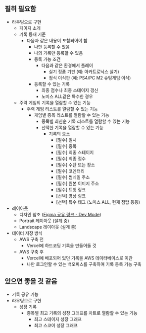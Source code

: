 ## 필히 필요함
- 라우팅으로 구현
  - 페이지 소개
  - 기록 등재 기준
    - 다음과 같은 내용이 포함되어야 함
      - 나만 등록할 수 있음
      - 나의 기록만 등록할 수 있음
      - 등록 가능 조건
        - 다음과 같은 환경에서 플레이
          - 실기 정품 기판 (예: 아카트로닉스 실기)
          - 정식 이식판 (예: PS4/PC M2 슈팅게임 이식)
      - 등록할 수 있는 기록
        - 최종 점수나 최종 스테이지 갱신
        - 노미스 ALL같은 특수한 경우
  - 주력 게임의 기록을 열람할 수 있는 기능
    - 주력 게임 리스트를 열람할 수 있는 기능
      - 게임별 종목 리스트를 열람할 수 있는 기능
        - 종목별 최신순 기록 리스트를 열람할 수 있는 기능
        - 선택한 기록을 열람할 수 있는 기능
          - 기록의 요소
            - [필수] 일시
            - [필수] 종목
            - [필수] 최종 스테이지
            - [필수] 최종 점수
            - [필수] 수단 또는 장소
            - [필수] 코멘터리
            - [필수] 썸네일 주소
            - [필수] 원본 이미지 주소
            - [필수] 트윗 링크
            - [선택] 영상 링크
            - [선택] 특수 태그 (노미스 ALL, 현재 점탑 등등)
- 레이아웃
  - 디자인 참조 ([Figma 공유 링크 - Dev Mode](https://www.figma.com/file/ufvkXsisZzY2xRqf5hS11H/YSOShmupRecords?type=design&node-id=0%3A1&mode=dev))
  - Portrait 레이아웃 (설계 중)
  - Landscape 레이아웃 (설계 중)
- 데이터 저장 방식
  - AWS 구축 전
    - Vercel에 하드코딩 기록을 만들어둘 것
  - AWS 구축 후
    - Vercel에 배포되어 있던 기록을 AWS 데이터베이스로 이관
    - 나만 로그인할 수 있는 백오피스를 구축하여 기록 등록 기능 구축

## 있으면 좋을 것 같음
- 기록 공유 기능
- 라우팅으로 구현
  - 성장 기록
    - 종목별 최고 기록의 성장 그래프를 차트로 열람할 수 있는 기능
      - 최고 스테이지 성장 그래프
      - 최고 스코어 성장 그래프
